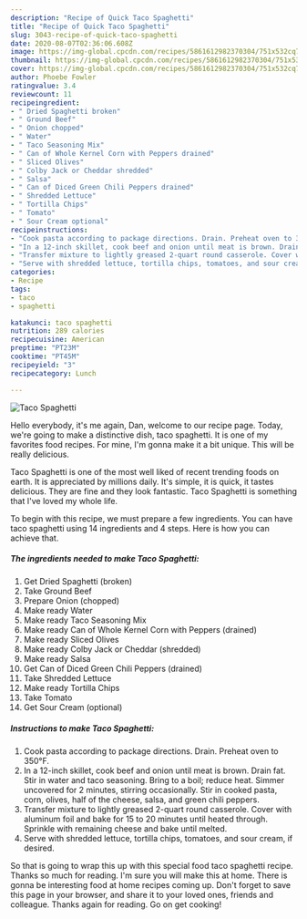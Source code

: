 ```yaml
---
description: "Recipe of Quick Taco Spaghetti"
title: "Recipe of Quick Taco Spaghetti"
slug: 3043-recipe-of-quick-taco-spaghetti
date: 2020-08-07T02:36:06.608Z
image: https://img-global.cpcdn.com/recipes/5861612982370304/751x532cq70/taco-spaghetti-recipe-main-photo.jpg
thumbnail: https://img-global.cpcdn.com/recipes/5861612982370304/751x532cq70/taco-spaghetti-recipe-main-photo.jpg
cover: https://img-global.cpcdn.com/recipes/5861612982370304/751x532cq70/taco-spaghetti-recipe-main-photo.jpg
author: Phoebe Fowler
ratingvalue: 3.4
reviewcount: 11
recipeingredient:
- " Dried Spaghetti broken"
- " Ground Beef"
- " Onion chopped"
- " Water"
- " Taco Seasoning Mix"
- " Can of Whole Kernel Corn with Peppers drained"
- " Sliced Olives"
- " Colby Jack or Cheddar shredded"
- " Salsa"
- " Can of Diced Green Chili Peppers drained"
- " Shredded Lettuce"
- " Tortilla Chips"
- " Tomato"
- " Sour Cream optional"
recipeinstructions:
- "Cook pasta according to package directions. Drain. Preheat oven to 350°F."
- "In a 12-inch skillet, cook beef and onion until meat is brown. Drain fat. Stir in water and taco seasoning. Bring to a boil; reduce heat. Simmer uncovered for 2 minutes, stirring occasionally. Stir in cooked pasta, corn, olives, half of the cheese, salsa, and green chili peppers."
- "Transfer mixture to lightly greased 2-quart round casserole. Cover with aluminum foil and bake for 15 to 20 minutes until heated through. Sprinkle with remaining cheese and bake until melted."
- "Serve with shredded lettuce, tortilla chips, tomatoes, and sour cream, if desired."
categories:
- Recipe
tags:
- taco
- spaghetti

katakunci: taco spaghetti 
nutrition: 289 calories
recipecuisine: American
preptime: "PT23M"
cooktime: "PT45M"
recipeyield: "3"
recipecategory: Lunch

---
```



![Taco Spaghetti](https://img-global.cpcdn.com/recipes/5861612982370304/751x532cq70/taco-spaghetti-recipe-main-photo.jpg)

Hello everybody, it's me again, Dan, welcome to our recipe page. Today, we're going to make a distinctive dish, taco spaghetti. It is one of my favorites food recipes. For mine, I'm gonna make it a bit unique. This will be really delicious.

Taco Spaghetti is one of the most well liked of recent trending foods on earth. It is appreciated by millions daily. It's simple, it is quick, it tastes delicious. They are fine and they look fantastic. Taco Spaghetti is something that I've loved my whole life.




To begin with this recipe, we must prepare a few ingredients. You can have taco spaghetti using 14 ingredients and 4 steps. Here is how you can achieve that.

<!--inarticleads1-->

##### The ingredients needed to make Taco Spaghetti:

1. Get  Dried Spaghetti (broken)
1. Take  Ground Beef
1. Prepare  Onion (chopped)
1. Make ready  Water
1. Make ready  Taco Seasoning Mix
1. Make ready  Can of Whole Kernel Corn with Peppers (drained)
1. Make ready  Sliced Olives
1. Make ready  Colby Jack or Cheddar (shredded)
1. Make ready  Salsa
1. Get  Can of Diced Green Chili Peppers (drained)
1. Take  Shredded Lettuce
1. Make ready  Tortilla Chips
1. Take  Tomato
1. Get  Sour Cream (optional)




<!--inarticleads2-->

##### Instructions to make Taco Spaghetti:

1. Cook pasta according to package directions. Drain. Preheat oven to 350°F.
1. In a 12-inch skillet, cook beef and onion until meat is brown. Drain fat. Stir in water and taco seasoning. Bring to a boil; reduce heat. Simmer uncovered for 2 minutes, stirring occasionally. Stir in cooked pasta, corn, olives, half of the cheese, salsa, and green chili peppers.
1. Transfer mixture to lightly greased 2-quart round casserole. Cover with aluminum foil and bake for 15 to 20 minutes until heated through. Sprinkle with remaining cheese and bake until melted.
1. Serve with shredded lettuce, tortilla chips, tomatoes, and sour cream, if desired.




So that is going to wrap this up with this special food taco spaghetti recipe. Thanks so much for reading. I'm sure you will make this at home. There is gonna be interesting food at home recipes coming up. Don't forget to save this page in your browser, and share it to your loved ones, friends and colleague. Thanks again for reading. Go on get cooking!
